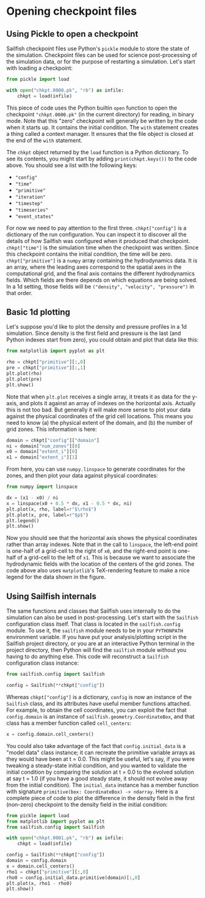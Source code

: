 # Opening checkpoint files

## Using Pickle to open a checkpoint

Sailfish checkpoint files use Python's `pickle` module to store the state of
the simulation. Checkpoint files can be used for science post-processing of the
simulation data, or for the purpose of restarting a simulation. Let's start
with loading a checkpoint:

```python
from pickle import load

with open("chkpt.0000.pk", "rb") as infile:
    chkpt = load(infile)
```

This piece of code uses the Python builtin `open` function to open the
checkpoint `"chkpt.0000.pk"` (in the current directory) for reading, in binary
mode. Note that this "zero" checkpoint will generally be written by the code
when it starts up. It contains the initial condition. The `with` statement
creates a thing called a context manager. It ensures that the file object is
closed at the end of the `with` statement.

The `chkpt` object returned by the `load` function is a Python dictionary. To
see its contents, you might start by adding `print(chkpt.keys())` to the code
above. You should see a list with the following keys:

- `"config"`
- `"time"`
- `"primitive"`
- `"iteration"`
- `"timestep"`
- `"timeseries"`
- `"event_states"`

For now we need to pay attention to the first three. `chkpt["config"]` is a
dictionary of the run configuration. You can inspect it to discover all the
details of how Sailfish was configured when it produced that checkpoint.
`chkpt["time"]` is the simulation time when the checkpoint was written. Since
this checkpoint contains the initial condition, the time will be zero.
`chkpt["primitive"]` is a `numpy` array containing the hydrodynamics data. It
is an array, where the leading axes correspond to the spatial axes in the
computational grid, and the final axis contains the different hydrodynamics
fields. Which fields are there depends on which equations are being solved. In
a 1d setting, those fields will be `("density", "velocity", "pressure")` in
that order.

## Basic 1d plotting    

Let's suppose you'd like to plot the density and pressure profiles in a 1d
simulation. Since density is the first field and pressure is the last (and
Python indexes start from zero), you could obtain and plot that data like this:

```python
from matplotlib import pyplot as plt

rho = chkpt["primitive"][:,0]
pre = chkpt["primitive"][:,1]
plt.plot(rho)
plt.plot(pre)
plt.show()
```

Note that when `plt.plot` receives a single array, it treats it as data for the
y-axis, and plots it against an array of indexes on the horizontal axis.
Actually this is not too bad. But generally it will make more sense to plot
your data against the physical coordinates of the grid cell locations. This
means you need to know (a) the physical extent of the domain, and (b) the
number of grid zones. This information is here:

```python
domain = chkpt["config"]["domain"]
ni = domain["num_zones"][0]
x0 = domain["extent_i"][0]
x1 = domain["extent_i"][1]
```

From here, you can use `numpy.linspace` to generate coordinates for the zones, and then plot your data against physical coordinates:

```python
from numpy import linspace

dx = (x1 - x0) / ni
x = linspace(x0 + 0.5 * dx, x1 - 0.5 * dx, ni)
plt.plot(x, rho, label=r"$\rho$")
plt.plot(x, pre, label=r"$p$")
plt.legend()
plt.show()
```

Now you should see that the horizontal axis shows the physical coordinates
rather than array indexes. Note that in the call to `linspace`, the left-end
point is one-half of a grid-cell to the right of `x0`, and the right-end point
is one-half of a grid-cell to the left of `x1`. This is because we want to
associate the hydrodynamic fields with the location of the centers of the grid
zones. The code above also uses `matplotlib`'s TeX-rendering feature to make a
nice legend for the data shown in the figure.

## Using Sailfish internals

The same functions and classes that Sailfish uses internally to do the
simulation can also be used in post-processing. Let's start with the `Sailfish`
configuration class itself. That class is located in the `sailfish.config`
module. To use it, the `sailfish` module needs to be in your `PYTHONPATH`
environment variable. If you have put your analysis/plotting script in the
Sailfish project directory, or you are at an interactive Python terminal in the
project directory, then Python will find the `sailfish` module without you
having to do anything else. This code will reconstruct a `Sailfish`
configuration class instance:

```python
from sailfish.config import Sailfish

config = Sailfish(**chkpt["config"])
```

Whereas `chkpt["config"]` is a dictionary, `config` is now an instance of the `Sailfish` class, and its attributes have useful member functions attached. For example, to obtain the cell coordinates, you can exploit the fact that `config.domain` is an instance of `sailfish.geometry.CoordinateBox`, and that class has a member function called `cell_centers`:

```python
x = config.domain.cell_centers()
```

You could also take advantage of the fact that `config.initial_data` is a
"model data" class instance; it can recreate the primitive variable arrays as
they would have been at t = 0.0. This might be useful, let's say, if you were
tweaking a steady-state initial condition, and you wanted to validate the
initial condition by comparing the solution at t = 0.0 to the evolved solution
at say t = 1.0 (if you have a good steady state, it should not evolve away from
the initial condition). The `initial_data` instance has a member function with
signature `primitive(box: CoordinateBox) -> ndarray`. Here is a complete piece
of code to plot the difference in the density field in the first (non-zero)
checkpoint to the density field in the initial condition:

```python
from pickle import load
from matplotlib import pyplot as plt
from sailfish.config import Sailfish

with open("chkpt.0001.pk", "rb") as infile:
    chkpt = load(infile)

config = Sailfish(**chkpt["config"])
domain = config.domain
x = domain.cell_centers()
rho1 = chkpt["primitive"][:,0]
rho0 = config.initial_data.primitive(domain)[:,0]
plt.plot(x, rho1 - rho0)
plt.show()
```
